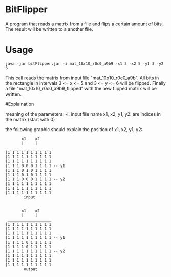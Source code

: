 BitFlipper
==========

A program that reads a matrix from a file and flips a certain amount of bits. The result will be written to a another file.

# Usage

```
java -jar bitFlipper.jar -i mat_10x10_r0c0_a9b9 -x1 3 -x2 5 -y1 3 -y2 6
```

This call reads the matrix from input file "mat_10x10_r0c0_a9b". All bits in the rectangle in intervals
3 <= x <= 5 and 3 <= y <= 6 will be flipped. Finally a file "mat_10x10_r0c0_a9b9_flipped" with the new flipped matrix will be written.

#Explaination

meaning of the parameters:
-i: input file name
x1, x2, y1, y2: are indices in the matrix (start with 0)


the following graphic should explain the position of x1, x2, y1, y2:


           x1    x2
           |     |
     ___________________
    |1 1 1 1 1 1 1 1 1 1 
    |1 1 1 1 1 1 1 1 1 1 
    |1 1 1 1 1 1 1 1 1 1 
    |1 1 1 0 0 0 1 1 1 1 -- y1 
    |1 1 1 0 1 0 1 1 1 1
    |1 1 1 0 1 0 1 1 1 1
    |1 1 1 0 0 0 1 1 1 1 -- y2 
    |1 1 1 1 1 1 1 1 1 1 
    |1 1 1 1 1 1 1 1 1 1 
    |1 1 1 1 1 1 1 1 1 1 
            input


           x1    x2
           |     |
     ___________________
    |1 1 1 1 1 1 1 1 1 1 
    |1 1 1 1 1 1 1 1 1 1 
    |1 1 1 1 1 1 1 1 1 1 
    |1 1 1 1 1 1 1 1 1 1 -- y1 
    |1 1 1 1 0 1 1 1 1 1
    |1 1 1 1 0 1 1 1 1 1
    |1 1 1 1 1 1 1 1 1 1 -- y2 
    |1 1 1 1 1 1 1 1 1 1 
    |1 1 1 1 1 1 1 1 1 1 
    |1 1 1 1 1 1 1 1 1 1 
            output
